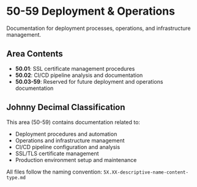 # 50-59 Deployment & Operations

Documentation for deployment processes, operations, and infrastructure management.

## Area Contents

- **50.01**: SSL certificate management procedures
- **50.02**: CI/CD pipeline analysis and documentation
- **50.03-59**: Reserved for future deployment and operations documentation

## Johnny Decimal Classification

This area (50-59) contains documentation related to:

- Deployment procedures and automation
- Operations and infrastructure management
- CI/CD pipeline configuration and analysis
- SSL/TLS certificate management
- Production environment setup and maintenance

All files follow the naming convention: `5X.XX-descriptive-name-content-type.md`
